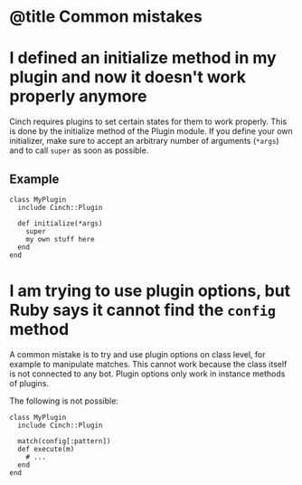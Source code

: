 # @title Common mistakes

# I defined an initialize method in my plugin and now it doesn't work properly anymore

Cinch requires plugins to set certain states for them to work
properly. This is done by the initialize method of the Plugin module.
If you define your own initializer, make sure to accept an arbitrary
number of arguments (`*args`) and to call `super` as soon as possible.

## Example

    class MyPlugin
      include Cinch::Plugin

      def initialize(*args)
        super
        my own stuff here
      end
    end


# I am trying to use plugin options, but Ruby says it cannot find the `config` method

A common mistake is to try and use plugin options on class level, for example to manipulate matches. This cannot work because the class itself is not connected to any bot. Plugin options only work in instance methods of plugins.

The following is not possible:

    class MyPlugin
      include Cinch::Plugin

      match(config[:pattern])
      def execute(m)
        # ...
      end
    end

